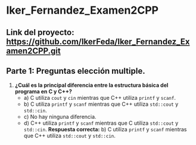 # Iker_Fernandez_Examen2CPP
## Link del proyecto: https://github.com/IkerFeda/Iker_Fernandez_Examen2CPP.git

## Parte 1: Preguntas elección multiple. 
1. **¿Cuál es la principal diferencia entre la estructura básica del programa en C y C++?**
   - a) C utiliza `cout` y `cin` mientras que C++ utiliza `printf` y `scanf`.
   - b) C utiliza `printf` y `scanf` mientras que C++ utiliza `std::cout` y `std::cin`.
   - c) No hay ninguna diferencia.
   - d) C++ utiliza `printf` y `scanf` mientras que C utiliza `std::cout` y `std::cin`.
   **Respuesta correcta:** b) C utiliza `printf` y `scanf` mientras que C++ utiliza `std::cout` y `std::cin`.



